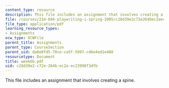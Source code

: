 ```yaml
---
content_type: resource
description: This file includes an assignment that involves creating a spine.
file: /courses/21m-604-playwriting-i-spring-2005/c28d39e2c72e264bec2aec23998f3dfb_week6b.pdf
file_type: application/pdf
learning_resource_types:
- Assignments
ocw_type: OCWFile
parent_title: Assignments
parent_type: CourseSection
parent_uid: da8e0fd5-70ce-ca5f-5997-cd6e4ed1e488
resourcetype: Document
title: week6b.pdf
uid: c28d39e2-c72e-264b-ec2a-ec23998f3dfb
---
```

This file includes an assignment that involves creating a spine.

